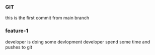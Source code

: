 ### GIT
this is the first commit from main branch

### feature-1
developer is doing some devlopment
developer spend some time and pushes to  git 